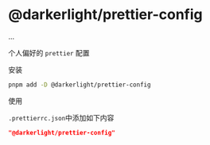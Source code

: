 # @darkerlight/prettier-config

...

个人偏好的 `prettier` 配置

安装

```bash
pnpm add -D @darkerlight/prettier-config
```

使用

`.prettierrc.json`中添加如下内容

```json
"@darkerlight/prettier-config"
```
